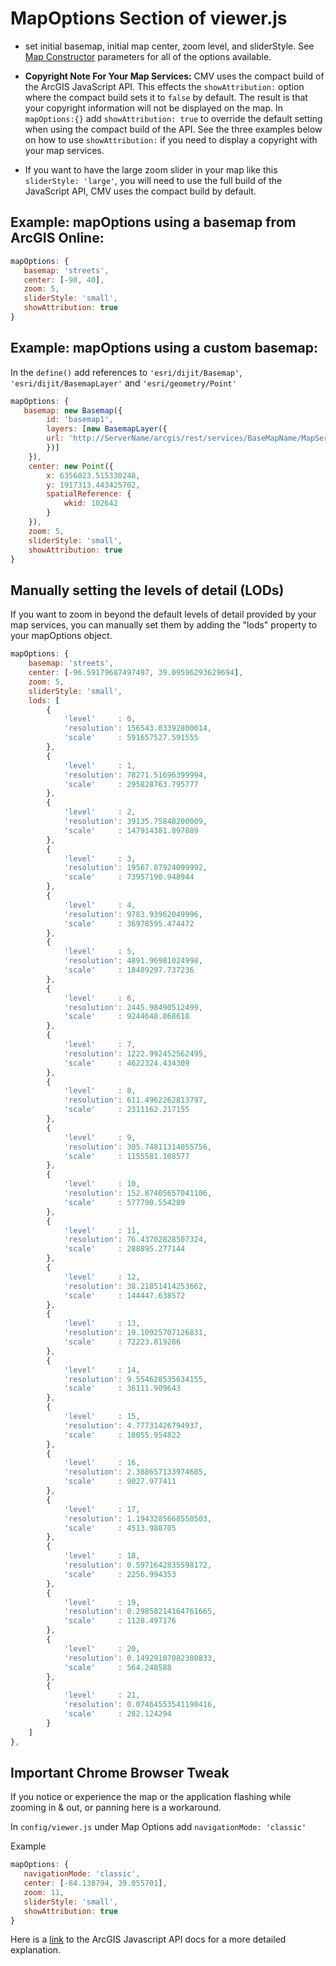 # MapOptions Section of viewer.js

* set initial basemap, initial map center, zoom level, and sliderStyle. See [Map Constructor](https://developers.arcgis.com/javascript/jsapi/map-amd.html#map1) parameters for all of the options available.

* **Copyright Note For Your Map Services:** CMV uses the compact build of the ArcGIS JavaScript API. This effects the `showAttribution:` option where the compact build sets it to `false` by default. The result is that your copyright information will not be displayed on the map. In `mapOptions:{}` add `showAttribution: true` to override the default setting when using the compact build of the API. See the three examples below on how to use `showAttribution:` if you need to display a copyright with your map services.

* If you want to have the large zoom slider in your map like this `sliderStyle: 'large'`, you will need to use the full build of the JavaScript API,  CMV uses the compact build by default.

## Example: mapOptions using a basemap from ArcGIS Online:
``` javascript
mapOptions: {
   basemap: 'streets',
   center: [-98, 40],
   zoom: 5,
   sliderStyle: 'small',
   showAttribution: true
}
```
## Example: mapOptions using a custom basemap:
In the `define()` add references to `'esri/dijit/Basemap'`, `'esri/dijit/BasemapLayer'` and `'esri/geometry/Point'`
``` javascript
mapOptions: {
   basemap: new Basemap({
        id: 'basemap1',
        layers: [new BasemapLayer({
        url: 'http://ServerName/arcgis/rest/services/BaseMapName/MapServer'
        })]
    }),
    center: new Point({
        x: 6356023.515330248,
        y: 1917313.443425702,
        spatialReference: {
            wkid: 102642
        }
    }),
    zoom: 5,
    sliderStyle: 'small',
    showAttribution: true
}
```

## Manually setting the levels of detail (LODs)
If you want to zoom in beyond the default levels of detail provided by your map services, you can manually set them by adding the "lods" property to your mapOptions object.
```javascript
mapOptions: {
    basemap: 'streets',
    center: [-96.59179687497497, 39.09596293629694],
    zoom: 5,
    sliderStyle: 'small',
    lods: [
        {
            'level'     : 0,
            'resolution': 156543.03392800014,
            'scale'     : 591657527.591555
        },
        {
            'level'     : 1,
            'resolution': 78271.51696399994,
            'scale'     : 295828763.795777
        },
        {
            'level'     : 2,
            'resolution': 39135.75848200009,
            'scale'     : 147914381.897889
        },
        {
            'level'     : 3,
            'resolution': 19567.87924099992,
            'scale'     : 73957190.948944
        },
        {
            'level'     : 4,
            'resolution': 9783.93962049996,
            'scale'     : 36978595.474472
        },
        {
            'level'     : 5,
            'resolution': 4891.96981024998,
            'scale'     : 18489297.737236
        },
        {
            'level'     : 6,
            'resolution': 2445.98490512499,
            'scale'     : 9244648.868618
        },
        {
            'level'     : 7,
            'resolution': 1222.992452562495,
            'scale'     : 4622324.434309
        },
        {
            'level'     : 8,
            'resolution': 611.4962262813797,
            'scale'     : 2311162.217155
        },
        {
            'level'     : 9,
            'resolution': 305.74811314055756,
            'scale'     : 1155581.108577
        },
        {
            'level'     : 10,
            'resolution': 152.87405657041106,
            'scale'     : 577790.554289
        },
        {
            'level'     : 11,
            'resolution': 76.43702828507324,
            'scale'     : 288895.277144
        },
        {
            'level'     : 12,
            'resolution': 38.21851414253662,
            'scale'     : 144447.638572
        },
        {
            'level'     : 13,
            'resolution': 19.10925707126831,
            'scale'     : 72223.819286
        },
        {
            'level'     : 14,
            'resolution': 9.554628535634155,
            'scale'     : 36111.909643
        },
        {
            'level'     : 15,
            'resolution': 4.77731426794937,
            'scale'     : 18055.954822
        },
        {
            'level'     : 16,
            'resolution': 2.388657133974685,
            'scale'     : 9027.977411
        },
        {
            'level'     : 17,
            'resolution': 1.1943285668550503,
            'scale'     : 4513.988705
        },
        {
            'level'     : 18,
            'resolution': 0.5971642835598172,
            'scale'     : 2256.994353
        },
        {
            'level'     : 19,
            'resolution': 0.29858214164761665,
            'scale'     : 1128.497176
        },
        {
            'level'     : 20,
            'resolution': 0.14929107082380833,
            'scale'     : 564.248588
        },
        {
            'level'     : 21,
            'resolution': 0.07464553541190416,
            'scale'     : 282.124294
        }
    ]
},
```

## Important Chrome Browser Tweak
If you notice or experience the map or the application flashing while zooming in & out, or panning here is a workaround.

In ``` config/viewer.js ``` under Map Options add ```navigationMode: 'classic'```

Example
```javascript
mapOptions: {
   navigationMode: 'classic',
   center: [-84.138794, 39.055701],
   zoom: 11,
   sliderStyle: 'small',
   showAttribution: true
}
```
Here is a [link](https://developers.arcgis.com/javascript/jsapi/map-amd.html#navigationmode) to the ArcGIS Javascript API docs for a more detailed explanation.
